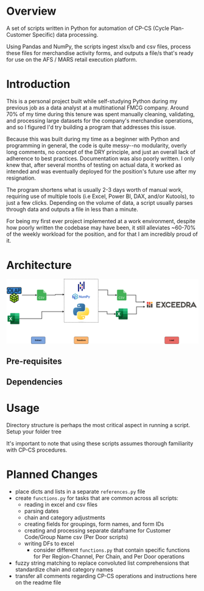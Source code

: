 # Overview
A set of scripts written in Python for automation of CP-CS (Cycle Plan-Customer Specific) data processing.

Using Pandas and NumPy, the scripts ingest xlsx/b and csv files, process these files for merchandise activity forms, and outputs a file/s that's ready for use on the AFS / MARS retail execution platform.

# Introduction
This is a personal project built while self-studying Python during my previous job as a data analyst at a multinational FMCG company. Around 70% of my time during this tenure was spent manually cleaning, validating, and processing large datasets for the company's merchandise operations, and so I figured I'd try building a program that addresses this issue.

Because this was built during my time as a beginner with Python and programming in general, the code is quite messy--no modularity, overly long comments, no concept of the DRY principle, and just an overall lack of adherence to best practices. Documentation was also poorly written. I only knew that, after several months of testing on actual data, it worked as intended and was eventually deployed for the position's future use after my resignation.

The program shortens what is usually 2-3 days worth of manual work, requiring use of multiple tools (i.e Excel, Power BI, DAX, and/or Kutools), to just a few clicks. Depending on the volume of data, a script usually parses through data and outputs a file in less than a minute. 

For being my first ever project implemented at a work environment, despite how poorly written the codebase may have been, it still alleviates ~60-70% of the weekly workload for the position, and for that I am incredibly proud of it.

# Architecture
![System Architecture](CP-CS-Automation-Scripts.drawio.png)


## Pre-requisites

## Dependencies

# Usage

Directory structure is perhaps the most critical aspect in running a script. Setup your folder tree

It's important to note that using these scripts assumes thorough familiarity with CP-CS procedures.

# Planned Changes

- place dicts and lists in a separate `references.py` file
- create `functions.py` for tasks that are common across all scripts:
    - reading in excel and csv files
    - parsing dates
    - chain and category adjustments
    - creating fields for groupings, form names, and form IDs
    - creating and processing separate dataframe for Customer Code/Group Name csv (Per Door scripts)
    - writing DFs to excel
        - consider different `functions.py` that contain specific functions for Per Region-Channel, Per Chain, and Per Door operations
- fuzzy string matching to replace convoluted list comprehensions that standardize chain and category names
- transfer all comments regarding CP-CS operations and instructions here on the readme file